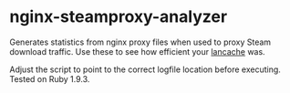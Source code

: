 # nginx-steamproxy-analyzer
Generates statistics from nginx proxy files when used to proxy Steam download traffic. Use these to see how efficient your [lancache](http://blog.multiplay.co.uk/2014/04/lancache-dynamically-caching-game-installs-at-lans-using-nginx/) was.

Adjust the script to point to the correct logfile location before executing. Tested on Ruby 1.9.3.
